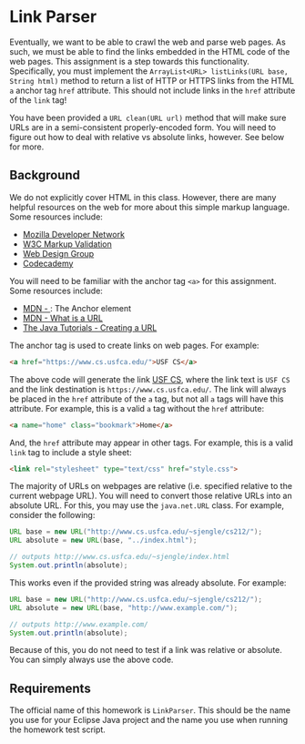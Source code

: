 Link Parser
=================================================

Eventually, we want to be able to crawl the web and parse web pages. As such, we must be able to find the links embedded in the HTML code of the web pages. This assignment is a step towards this functionality. Specifically, you must implement the `ArrayList<URL> listLinks(URL base, String html)` method to return a list of HTTP or HTTPS links from the HTML `a` anchor tag `href` attribute. This should not include links in the `href` attribute of the `link` tag!

You have been provided a `URL clean(URL url)` method that will make sure URLs are in a semi-consistent properly-encoded form. You will need to figure out how to deal with relative vs absolute links, however. See below for more.

Background
-------------------------------------------------

We do not explicitly cover HTML in this class. However, there are many helpful resources on the web for more about this simple markup language. Some resources include:

* [Mozilla Developer Network](https://developer.mozilla.org/en-US/docs/Web/HTML)
* [W3C Markup Validation](http://validator.w3.org/)
* [Web Design Group](http://htmlhelp.com/)
* [Codecademy](https://www.codecademy.com/learn/web)

You will need to be familiar with the anchor tag `<a>` for this assignment. Some resources include:

* [MDN - <a>: The Anchor element](https://developer.mozilla.org/en-US/docs/Web/HTML/Element/a)
* [MDN - What is a URL](https://developer.mozilla.org/en-US/docs/Learn/Common_questions/What_is_a_URL)
* [The Java Tutorials - Creating a URL](https://docs.oracle.com/javase/tutorial/networking/urls/creatingUrls.html)

The anchor tag is used to create links on web pages. For example:

```html
<a href="https://www.cs.usfca.edu/">USF CS</a>
```

The above code will generate the link <a href="https://www.cs.usfca.edu/">USF CS</a>, where the link text is `USF CS` and the link destination is `https://www.cs.usfca.edu/`. The link will always be placed in the `href` attribute of the `a` tag, but not all `a` tags will have this attribute. For example, this is a valid `a` tag without the `href` attribute:

```html
<a name="home" class="bookmark">Home</a>
```

And, the `href` attribute may appear in other tags. For example, this is a valid `link` tag to include a style sheet:

```html
<link rel="stylesheet" type="text/css" href="style.css">
```

The majority of URLs on webpages are relative (i.e. specified relative to the current webpage URL). You will need to convert those relative URLs into an absolute URL. For this, you may use the `java.net.URL` class. For example, consider the following:

```java
URL base = new URL("http://www.cs.usfca.edu/~sjengle/cs212/");
URL absolute = new URL(base, "../index.html");

// outputs http://www.cs.usfca.edu/~sjengle/index.html
System.out.println(absolute);
```

This works even if the provided string was already absolute. For example:

```java
URL base = new URL("http://www.cs.usfca.edu/~sjengle/cs212/");
URL absolute = new URL(base, "http://www.example.com/");

// outputs http://www.example.com/
System.out.println(absolute);
```

Because of this, you do not need to test if a link was relative or absolute. You can simply always use the above code.

Requirements
-------------------------------------------------

The official name of this homework is `LinkParser`. This should be the name you use for your Eclipse Java project and the name you use when running the homework test script.